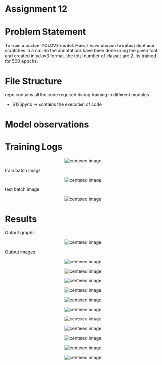# Assignment 12

# Problem Statement
To train a custom YOLOV3 model. Here, I have chosen to detect dent and scratches in a car. So the annotations have been done using the given tool and created in yolov3 format.
the total number of classes are 2. its trained for 500 epochs.

# File Structure

repo contains all the code required during training in different modules
   - S12.ipynb -> contains the execution of code 


# Model observations
 
# Training Logs

<p align="center">
    <img src="images/log.PNG" alt="centered image" />
</p>

train batch image
<p align="center">
    <img src="images/train_batch0.png" alt="centered image" />
</p>

test batch image
<p align="center">
    <img src="images/test_batch0.png" alt="centered image" />
</p>
       

# Results
Output graphs
<p align="center">
    <img src="images/results.png" alt="centered image" />
</p>

Output images
<p align="center">
    <img src="results/60.png" alt="centered image" />
</p>

<p align="center">
    <img src="results/66.png" alt="centered image" />
</p>
<p align="center">
    <img src="results/00105.png" alt="centered image" />
</p>
<p align="center">
    <img src="results/0025.png" alt="centered image" />
</p><p align="center">
    <img src="results/0027.png" alt="centered image" />
</p><p align="center">
    <img src="results/0029.png" alt="centered image" />
</p><p align="center">
    <img src="results/0031.png" alt="centered image" />
</p><p align="center">
    <img src="results/0127.png" alt="centered image" />
</p>
<p align="center">
    <img src="results/0138.png" alt="centered image" />
</p><p align="center">
    <img src="results/0380.png" alt="centered image" />
</p><p align="center">
    <img src="results/0610.png" alt="centered image" />


